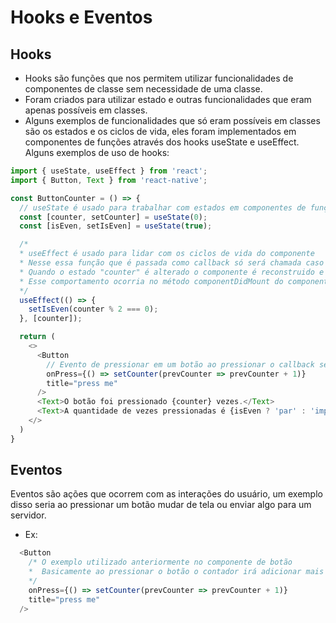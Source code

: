 # Hooks e Eventos

## Hooks
- Hooks são funções que nos permitem utilizar funcionalidades de componentes de classe sem necessidade de uma classe.
- Foram criados para utilizar estado e outras funcionalidades que eram apenas possíveis em classes.
- Alguns exemplos de funcionalidades que só eram possíveis em classes são os estados e os ciclos de vida, eles foram implementados em componentes de funções através dos hooks useState e useEffect.
Alguns exemplos de uso de hooks:
```ts
import { useState, useEffect } from 'react';
import { Button, Text } from 'react-native';

const ButtonCounter = () => {
  // useState é usado para trabalhar com estados em componentes de função.
  const [counter, setCounter] = useState(0);
  const [isEven, setIsEven] = useState(true);

  /*
  * useEffect é usado para lidar com os ciclos de vida do componente
  * Nesse essa função que é passada como callback só será chamada caso o estado "counter" seja alterado
  * Quando o estado "counter" é alterado o componente é reconstruido e o callback é chamado
  * Esse comportamento ocorria no método componentDidMount do componente de classes
  */
  useEffect(() => {
    setIsEven(counter % 2 === 0);
  }, [counter]);

  return (
    <>
      <Button
        // Evento de pressionar em um botão ao pressionar o callback será chamado
        onPress={() => setCounter(prevCounter => prevCounter + 1)}
        title="press me"
      />
      <Text>O botão foi pressionado {counter} vezes.</Text>
      <Text>A quantidade de vezes pressionadas é {isEven ? 'par' : 'impar'}</Text>
    </>
  )
}
```

## Eventos
Eventos são ações que ocorrem com as interações do usuário, um exemplo disso seria ao pressionar um botão mudar de tela ou enviar algo para um servidor.

- Ex:

```ts
  <Button
    /* O exemplo utilizado anteriormente no componente de botão
    *  Basicamente ao pressionar o botão o contador irá adicionar mais um
    */
    onPress={() => setCounter(prevCounter => prevCounter + 1)}
    title="press me"
  />
```